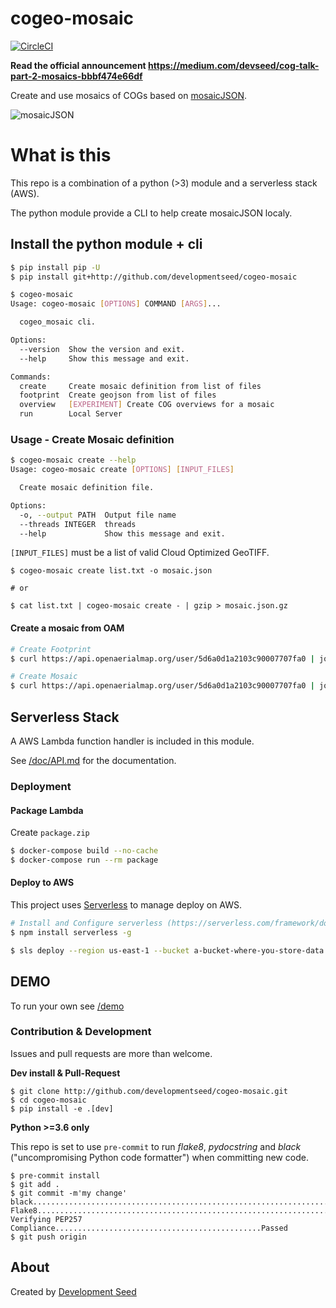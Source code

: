 # cogeo-mosaic

[![CircleCI](https://circleci.com/gh/developmentseed/cogeo-mosaic.svg?style=svg)](https://circleci.com/gh/developmentseed/cogeo-mosaic)

**Read the official announcement https://medium.com/devseed/cog-talk-part-2-mosaics-bbbf474e66df**


Create and use mosaics of COGs based on [mosaicJSON](https://github.com/developmentseed/mosaicjson-spec).

![mosaicJSON](https://user-images.githubusercontent.com/10407788/57888417-1fc75100-7800-11e9-93a3-b54d06fb4cd2.png)

# What is this 

This repo is a combination of a python (>3) module and a serverless stack (AWS).

The python module provide a CLI to help create mosaicJSON localy.


## Install the python module + cli
```bash
$ pip install pip -U
$ pip install git+http://github.com/developmentseed/cogeo-mosaic

$ cogeo-mosaic
Usage: cogeo-mosaic [OPTIONS] COMMAND [ARGS]...

  cogeo_mosaic cli.

Options:
  --version  Show the version and exit.
  --help     Show this message and exit.

Commands:
  create     Create mosaic definition from list of files
  footprint  Create geojson from list of files
  overview   [EXPERIMENT] Create COG overviews for a mosaic
  run        Local Server
```

### Usage - Create Mosaic definition
```bash
$ cogeo-mosaic create --help
Usage: cogeo-mosaic create [OPTIONS] [INPUT_FILES]

  Create mosaic definition file.

Options:
  -o, --output PATH  Output file name
  --threads INTEGER  threads
  --help             Show this message and exit.
 ```

`[INPUT_FILES]` must be a list of valid Cloud Optimized GeoTIFF.

```
$ cogeo-mosaic create list.txt -o mosaic.json

# or 

$ cat list.txt | cogeo-mosaic create - | gzip > mosaic.json.gz
```

#### Create a mosaic from OAM

```bash 
# Create Footprint
$ curl https://api.openaerialmap.org/user/5d6a0d1a2103c90007707fa0 | jq -r '.results.images[] | .uuid' | cogeo-mosaic footprint | gist -p -f test.geojson

# Create Mosaic
$ curl https://api.openaerialmap.org/user/5d6a0d1a2103c90007707fa0 | jq -r '.results.images[] | .uuid' | cogeo-mosaic create - | gzip >  5d6a0d1a2103c90007707fa0.json.gz
```

## Serverless Stack

A AWS Lambda function handler is included in this module.

See [/doc/API.md](/doc/API.md) for the documentation. 


### Deployment

#### Package Lambda

Create `package.zip`

```bash
$ docker-compose build --no-cache
$ docker-compose run --rm package
```

#### Deploy to AWS

This project uses [Serverless](https://serverless.com) to manage deploy on AWS.

```bash
# Install and Configure serverless (https://serverless.com/framework/docs/providers/aws/guide/credentials/)
$ npm install serverless -g 

$ sls deploy --region us-east-1 --bucket a-bucket-where-you-store-data
```

## DEMO

To run your own see [/demo](/demo)


### Contribution & Development

Issues and pull requests are more than welcome.

**Dev install & Pull-Request**

```
$ git clone http://github.com/developmentseed/cogeo-mosaic.git
$ cd cogeo-mosaic
$ pip install -e .[dev]
```


**Python >=3.6 only**

This repo is set to use `pre-commit` to run *flake8*, *pydocstring* and *black* ("uncompromising Python code formatter") when committing new code.

```
$ pre-commit install
$ git add .
$ git commit -m'my change'
black....................................................................Passed
Flake8...................................................................Passed
Verifying PEP257 Compliance..............................................Passed
$ git push origin
```


## About
Created by [Development Seed](<http://developmentseed.org>)
